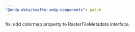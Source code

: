 ```yaml
---
"@undp-data/svelte-undp-components": patch
---
```


fix: add colormap property to RasterTileMetadata interface.
